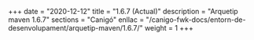 +++
date        = "2020-12-12"
title       = "1.6.7 (Actual)"
description = "Arquetip maven 1.6.7"
sections    = "Canigó"
enllac		= "/canigo-fwk-docs/entorn-de-desenvolupament/arquetip-maven/1.6.7/"
weight		= 1
+++
